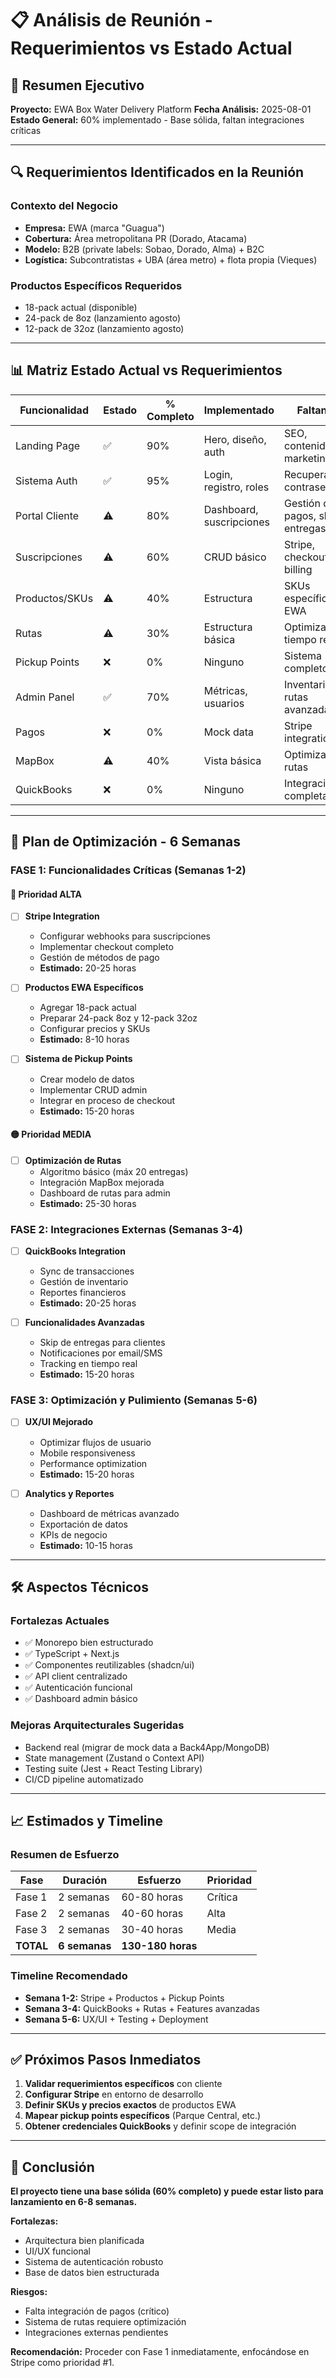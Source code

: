 # 📋 Análisis de Reunión - Requerimientos vs Estado Actual

## 🎯 Resumen Ejecutivo

**Proyecto:** EWA Box Water Delivery Platform
**Fecha Análisis:** 2025-08-01
**Estado General:** 60% implementado - Base sólida, faltan integraciones críticas

---

## 🔍 Requerimientos Identificados en la Reunión

### **Contexto del Negocio**
- **Empresa:** EWA (marca "Guagua")
- **Cobertura:** Área metropolitana PR (Dorado, Atacama)
- **Modelo:** B2B (private labels: Sobao, Dorado, Alma) + B2C
- **Logística:** Subcontratistas + UBA (área metro) + flota propia (Vieques)

### **Productos Específicos Requeridos**
- 18-pack actual (disponible)
- 24-pack de 8oz (lanzamiento agosto)
- 12-pack de 32oz (lanzamiento agosto)

---

## 📊 Matriz Estado Actual vs Requerimientos

| Funcionalidad | Estado | % Completo | Implementado | Faltante |
|---------------|--------|------------|--------------|----------|
| Landing Page | ✅ | 90% | Hero, diseño, auth | SEO, contenido marketing |
| Sistema Auth | ✅ | 95% | Login, registro, roles | Recuperación contraseña |
| Portal Cliente | ⚠️ | 80% | Dashboard, suscripciones | Gestión de pagos, skip entregas |
| Suscripciones | ⚠️ | 60% | CRUD básico | Stripe, checkout, billing |
| Productos/SKUs | ⚠️ | 40% | Estructura | SKUs específicos EWA |
| Rutas | ⚠️ | 30% | Estructura básica | Optimización, tiempo real |
| Pickup Points | ❌ | 0% | Ninguno | Sistema completo |
| Admin Panel | ✅ | 70% | Métricas, usuarios | Inventario, rutas avanzadas |
| Pagos | ❌ | 0% | Mock data | Stripe integration |
| MapBox | ⚠️ | 40% | Vista básica | Optimización rutas |
| QuickBooks | ❌ | 0% | Ninguno | Integración completa |

---

## 🚀 Plan de Optimización - 6 Semanas

### **FASE 1: Funcionalidades Críticas (Semanas 1-2)**

#### 🔴 Prioridad ALTA
- [ ] **Stripe Integration**
  - Configurar webhooks para suscripciones
  - Implementar checkout completo  
  - Gestión de métodos de pago
  - **Estimado:** 20-25 horas

- [ ] **Productos EWA Específicos**
  - Agregar 18-pack actual
  - Preparar 24-pack 8oz y 12-pack 32oz
  - Configurar precios y SKUs
  - **Estimado:** 8-10 horas

- [ ] **Sistema de Pickup Points**
  - Crear modelo de datos
  - Implementar CRUD admin
  - Integrar en proceso de checkout
  - **Estimado:** 15-20 horas

#### 🟡 Prioridad MEDIA
- [ ] **Optimización de Rutas**
  - Algoritmo básico (máx 20 entregas)
  - Integración MapBox mejorada
  - Dashboard de rutas para admin
  - **Estimado:** 25-30 horas

### **FASE 2: Integraciones Externas (Semanas 3-4)**

- [ ] **QuickBooks Integration**
  - Sync de transacciones
  - Gestión de inventario  
  - Reportes financieros
  - **Estimado:** 20-25 horas

- [ ] **Funcionalidades Avanzadas**
  - Skip de entregas para clientes
  - Notificaciones por email/SMS
  - Tracking en tiempo real
  - **Estimado:** 15-20 horas

### **FASE 3: Optimización y Pulimiento (Semanas 5-6)**

- [ ] **UX/UI Mejorado**
  - Optimizar flujos de usuario
  - Mobile responsiveness
  - Performance optimization
  - **Estimado:** 15-20 horas

- [ ] **Analytics y Reportes**
  - Dashboard de métricas avanzado
  - Exportación de datos
  - KPIs de negocio
  - **Estimado:** 10-15 horas

---

## 🛠️ Aspectos Técnicos

### **Fortalezas Actuales**
- ✅ Monorepo bien estructurado
- ✅ TypeScript + Next.js
- ✅ Componentes reutilizables (shadcn/ui)
- ✅ API client centralizado
- ✅ Autenticación funcional
- ✅ Dashboard admin básico

### **Mejoras Arquitecturales Sugeridas**
- Backend real (migrar de mock data a Back4App/MongoDB)
- State management (Zustand o Context API)
- Testing suite (Jest + React Testing Library)
- CI/CD pipeline automatizado

---

## 📈 Estimados y Timeline

### **Resumen de Esfuerzo**
| Fase | Duración | Esfuerzo | Prioridad |
|------|----------|----------|-----------|
| Fase 1 | 2 semanas | 60-80 horas | Crítica |
| Fase 2 | 2 semanas | 40-60 horas | Alta |
| Fase 3 | 2 semanas | 30-40 horas | Media |
| **TOTAL** | **6 semanas** | **130-180 horas** | |

### **Timeline Recomendado**
- **Semana 1-2:** Stripe + Productos + Pickup Points
- **Semana 3-4:** QuickBooks + Rutas + Features avanzadas
- **Semana 5-6:** UX/UI + Testing + Deployment

---

## ✅ Próximos Pasos Inmediatos

1. **Validar requerimientos específicos** con cliente
2. **Configurar Stripe** en entorno de desarrollo
3. **Definir SKUs y precios exactos** de productos EWA
4. **Mapear pickup points específicos** (Parque Central, etc.)
5. **Obtener credenciales QuickBooks** y definir scope de integración

---

## 🎯 Conclusión

**El proyecto tiene una base sólida (60% completo) y puede estar listo para lanzamiento en 6-8 semanas.**

**Fortalezas:**
- Arquitectura bien planificada
- UI/UX funcional
- Sistema de autenticación robusto
- Base de datos bien estructurada

**Riesgos:**
- Falta integración de pagos (crítico)
- Sistema de rutas requiere optimización
- Integraciones externas pendientes

**Recomendación:** Proceder con Fase 1 inmediatamente, enfocándose en Stripe como prioridad #1.